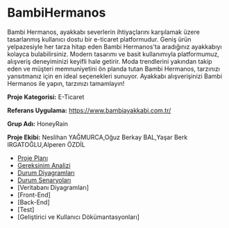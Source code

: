 # BambiHermanos

Bambi Hermanos, ayakkabı severlerin ihtiyaçlarını karşılamak üzere tasarlanmış kullanıcı dostu bir e-ticaret platformudur. Geniş ürün yelpazesiyle her tarza hitap eden Bambi Hermanos'ta aradığınız ayakkabıyı kolayca bulabilirsiniz. Modern tasarımı ve basit kullanımıyla platformumuz, alışveriş deneyiminizi keyifli hale getirir. Moda trendlerini yakından takip eden ve müşteri memnuniyetini ön planda tutan Bambi Hermanos, tarzınızı yansıtmanız için en ideal seçenekleri sunuyor. Ayakkabı alışverişinizi Bambi Hermanos ile yapın, tarzınızı tamamlayın!



**Proje Kategorisi:**
E-Ticaret 

**Referans Uygulama:** 
https://www.bambiayakkabi.com.tr/

**Grup Adı:**
HoneyRain

**Proje Ekibi:** Neslihan YAĞMURCA,Oğuz Berkay BAL,Yaşar Berk IRGATOĞLU,Alperen ÖZDİL

- [Proje Planı](https://github.com/nneslihanyy/BambiHermanos/blob/main/ProjePlani.md)
- [Gereksinim Analizi](https://github.com/nneslihanyy/BambiHermanos/blob/main/GereksinimAnalizleri.md)
- [Durum Diyagramları](https://github.com/nneslihanyy/BambiHermanos/blob/main/UML%20diagrams%20(2).png)
- [Durum Senaryoları](https://github.com/nneslihanyy/BambiHermanos/blob/main/DurumSenaryolar%C4%B1.md)
- [Veritabanı Diyagramları]
- [Front-End]
- [Back-End]
- [Test]
- [Geliştirici ve Kullanıcı Dökümantasyonları]
